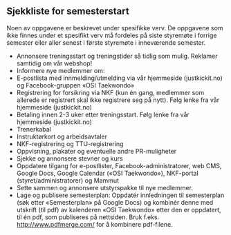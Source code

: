 ## Sjekkliste for semesterstart

Noen av oppgavene er beskrevet under spesifikke verv. De oppgavene som ikke finnes under et spesifikt verv må fordeles på siste styremøte i forrige semester eller aller senest i første styremøte i inneværende semester.

* Annonsere treningsstart og treningstider så tidlig som mulig. Reklamer samtidig om vår webshop!
* Informere nye medlemmer om:
* E-postlista med innmelding/utmelding via vår hjemmeside (justkickit.no) og Facebook-gruppen «OSI Taekwondo»
* Registrering for forsikring via NKF (kun én gang, medlemmer som allerede er registrert skal ikke registrere seg på nytt). Følg lenke fra vår hjemmeside (justkickit.no)
* Betaling innen 2-3 uker etter treningsstart. Følg lenke fra vår hjemmeside (justkickit.no)
* Trenerkabal
* Instruktørkort og arbeidsavtaler
* NKF-registrering og TTU-registrering
* Oppvisning, plakater og eventuelle andre PR-muligheter
* Sjekke og annonsere stevner og kurs
* Oppdatere tilgang for e-postlister, Facebook-administratorer, web CMS, Google Docs, Google Calendar («OSI Taekwondo»), NKF-portal (styret/administratorer) og Mammut
* Sette sammen og annonsere utstyrspakke til nye medlemmer.
* Lage og publisere semesterplan: Oppdatér innledningen til semesterplan (søk etter «Semesterplan» på Google Docs) og kombinér denne med utskrift (til pdf) av kalenderen «OSI Taekwondo» etter den er oppdatert, til én pdf, som publiseres på nettsiden. Bruk f.eks. http://www.pdfmerge.com/ for å kombinere pdf-filene.
  